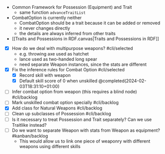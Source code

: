 

+ Common Framework for Possession (Equipment) and Trait
	+ same function `advanceTraitList`
+ CombatOption is currently neither
	+ CombatOption should be a trait because it can be added or removed
	+ it never changes directly
	+ the details are always inferred from other traits
+ [[Traits and Possessions in RDF.canvas|Traits and Possessions in RDF]]
+ [x] How do we deal with multipurpose weapons?   #cli/selected
	+  e.g. throwing axe used as hatchet
	+ lance used as two-handed long spear
	+ need separate Weapon instances, since the stats are different
+ [x] Fix the inference rules for Combat Option #cli/selected
	+ [x]  Record skill with weapon
	+ [x] Default skill score of 0 when unskilled @completed(2024-02-03T18:31:10+01:00)
+ [ ] Infer combat option from weapon (this requires a blind node) #cli/backlog 
+ [ ] Mark unskilled combat option specially  #cli/backlog 
+ [x] Add class for Natural Weapons #cli/backlog
+ [ ] Clean up subclasses of Possession #cli/backlog
+ [ ] Is it necessary to treat Possession and Trait separately?  Can we use Traitlike instead?
+ [ ] Do we want to separate Weapon with stats from Weapon as equipment?  #kanban/backlog 
	+ This would allow us to link one piece of weaponry with different weapons using different skills